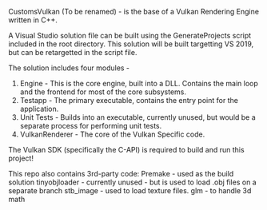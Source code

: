 CustomsVulkan (To be renamed) - is the base of a Vulkan Rendering Engine written in C++.

A Visual Studio solution file can be built using the GenerateProjects script included in the root directory.
This solution will be built targetting VS 2019, but can be retargetted in the script file.

The solution includes four modules -

1. Engine - This is the core engine, built into a DLL. Contains the main loop and the frontend for most of the core subsystems.
2. Testapp - The primary executable, contains the entry point for the application.
3. Unit Tests - Builds into an executable, currently unused, but would be a separate process for performing unit tests.
4. VulkanRenderer - The core of the Vulkan Specific code.

The Vulkan SDK (specifically the C-API) is required to build and run this project!

This repo also contains 3rd-party code:
Premake - used as the build solution
tinyobjloader - currently unused - but is used to load .obj files on a separate branch
stb_image - used to load texture files.
glm - to handle 3d math
